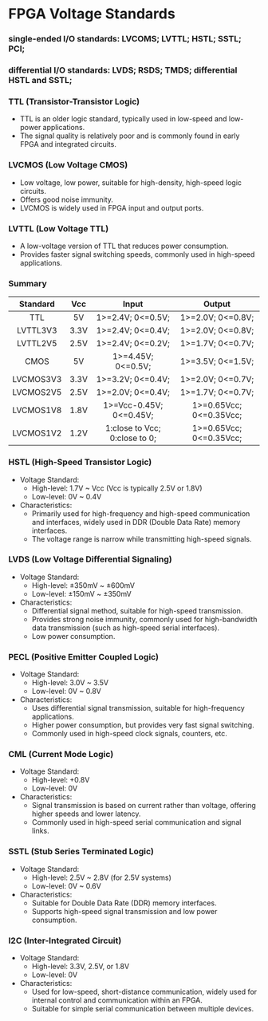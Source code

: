 # FPGA Voltage Standards

### single-ended I/O standards: LVCOMS; LVTTL; HSTL; SSTL; PCI;
### differential I/O standards: LVDS; RSDS; TMDS; differential HSTL and SSTL;

### TTL (Transistor-Transistor Logic)
- TTL is an older logic standard, typically used in low-speed and low-power applications.
- The signal quality is relatively poor and is commonly found in early FPGA and integrated circuits.

### LVCMOS (Low Voltage CMOS)
- Low voltage, low power, suitable for high-density, high-speed logic circuits.
- Offers good noise immunity.
- LVCMOS is widely used in FPGA input and output ports.

### LVTTL (Low Voltage TTL)
- A low-voltage version of TTL that reduces power consumption.
- Provides faster signal switching speeds, commonly used in high-speed applications.

### Summary
| Standard| Vcc| Input                        | Output                 |
|:-------:|:--:|:---------------------------: | :---------------------:|
|TTL      |5V  | 1>=2.4V; 0<=0.5V;            | 1>=2.0V; 0<=0.8V;      |
|LVTTL3V3 |3.3V| 1>=2.4V; 0<=0.4V;            | 1>=2.0V; 0<=0.8V;      | 
|LVTTL2V5 |2.5V| 1>=2.4V; 0<=0.2V;            | 1>=1.7V; 0<=0.7V;      | 
|CMOS     |5V  | 1>=4.45V; 0<=0.5V;           | 1>=3.5V; 0<=1.5V;      | 
|LVCMOS3V3|3.3V| 1>=3.2V; 0<=0.4V;            | 1>=2.0V; 0<=0.7V;      | 
|LVCMOS2V5|2.5V| 1>=2.0V; 0<=0.4V;            | 1>=1.7V; 0<=0.7V;      | 
|LVCMOS1V8|1.8V| 1>=Vcc-0.45V; 0<=0.45V;      | 1>=0.65Vcc; 0<=0.35Vcc;| 
|LVCMOS1V2|1.2V| 1:close to Vcc; 0:close to 0;| 1>=0.65Vcc; 0<=0.35Vcc;|

### HSTL (High-Speed Transistor Logic)
- Voltage Standard:
    - High-level: 1.7V ~ Vcc (Vcc is typically 2.5V or 1.8V)
    - Low-level: 0V ~ 0.4V
- Characteristics:
    - Primarily used for high-frequency and high-speed communication and interfaces, widely used in DDR (Double Data Rate) memory interfaces.
    - The voltage range is narrow while transmitting high-speed signals.

### LVDS (Low Voltage Differential Signaling)
- Voltage Standard:
    - High-level: ±350mV ~ ±600mV
    - Low-level: ±150mV ~ ±350mV
- Characteristics:
    - Differential signal method, suitable for high-speed transmission.
    - Provides strong noise immunity, commonly used for high-bandwidth data transmission (such as high-speed serial interfaces).
    - Low power consumption.

### PECL (Positive Emitter Coupled Logic)
- Voltage Standard:
    - High-level: 3.0V ~ 3.5V
    - Low-level: 0V ~ 0.8V
- Characteristics:
    - Uses differential signal transmission, suitable for high-frequency applications.
    - Higher power consumption, but provides very fast signal switching.
    - Commonly used in high-speed clock signals, counters, etc.

### CML (Current Mode Logic)
- Voltage Standard:
    - High-level: +0.8V
    - Low-level: 0V
- Characteristics:
    - Signal transmission is based on current rather than voltage, offering higher speeds and lower latency.
    - Commonly used in high-speed serial communication and signal links.

### SSTL (Stub Series Terminated Logic)
- Voltage Standard:
    - High-level: 2.5V ~ 2.8V (for 2.5V systems)
    - Low-level: 0V ~ 0.6V
- Characteristics:
    - Suitable for Double Data Rate (DDR) memory interfaces.
    - Supports high-speed signal transmission and low power consumption.

### I2C (Inter-Integrated Circuit)
- Voltage Standard:
    - High-level: 3.3V, 2.5V, or 1.8V
    - Low-level: 0V
- Characteristics:
    - Used for low-speed, short-distance communication, widely used for internal control and communication within an FPGA.
    - Suitable for simple serial communication between multiple devices.


